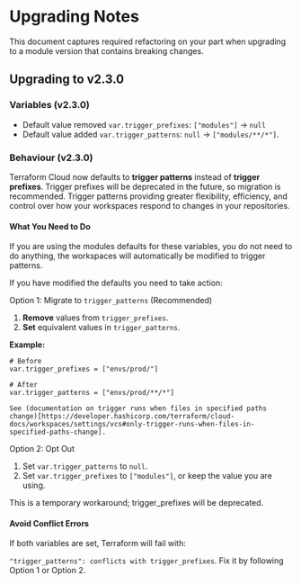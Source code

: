 # Upgrading Notes

This document captures required refactoring on your part when upgrading to a module version that contains breaking changes.

## Upgrading to v2.3.0

### Variables (v2.3.0)

- Default value removed `var.trigger_prefixes`: `["modules"]` -> `null`
- Default value added `var.trigger_patterns`: `null` -> `["modules/**/*"]`.

### Behaviour (v2.3.0)

Terraform Cloud now defaults to **trigger patterns** instead of **trigger prefixes**. Trigger prefixes will be deprecated in the future, so migration is recommended. Trigger patterns providing greater flexibility, efficiency, and control over how your workspaces respond to changes in your repositories.

#### What You Need to Do

If you are using the modules defaults for these variables, you do not need to do anything, the workspaces will automatically be modified to trigger patterns.

If you have modified the defaults you need to take action:

Option 1: Migrate to `trigger_patterns` (Recommended)

1. **Remove** values from `trigger_prefixes`.
2. **Set** equivalent values in `trigger_patterns`.

**Example:**

```hcl
# Before
var.trigger_prefixes = ["envs/prod/"]

# After
var.trigger_patterns = ["envs/prod/**/*"]

See (documentation on trigger runs when files in specified paths change)[https://developer.hashicorp.com/terraform/cloud-docs/workspaces/settings/vcs#only-trigger-runs-when-files-in-specified-paths-change].
```

Option 2: Opt Out

1. Set `var.trigger_patterns` to `null`.
2. Set `var.trigger_prefixes` to `["modules"]`, or keep the value you are using.

This is a temporary workaround; trigger_prefixes will be deprecated.

#### Avoid Conflict Errors

If both variables are set, Terraform will fail with:

`"trigger_patterns": conflicts with trigger_prefixes`.
Fix it by following Option 1 or Option 2.
